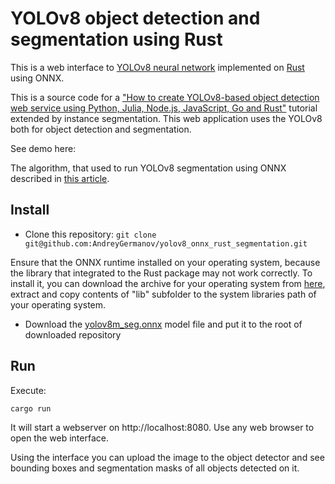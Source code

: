 # YOLOv8 object detection and segmentation using Rust

This is a web interface to [YOLOv8 neural network](https://ultralytics.com/yolov8)
implemented on [Rust](https://www.rust-lang.org/) using ONNX.

This is a source code for a ["How to create YOLOv8-based object detection web service using Python, Julia, Node.js, JavaScript, Go and Rust"](https://dev.to/andreygermanov/how-to-create-yolov8-based-object-detection-web-service-using-python-julia-nodejs-javascript-go-and-rust-4o8e) tutorial
extended by instance segmentation. This web application uses the YOLOv8 both for object detection and segmentation.

See demo here:

The algorithm, that used to run YOLOv8 segmentation using ONNX described in [this article](https://dev.to/andreygermanov/how-to-implement-instance-segmentation-using-yolov8-neural-network-3if9).


## Install

* Clone this repository: `git clone git@github.com:AndreyGermanov/yolov8_onnx_rust_segmentation.git`

Ensure that the ONNX runtime installed on your operating system, because the library that integrated to the
Rust package may not work correctly. To install it, you can download the archive for your operating system
from [here](https://github.com/microsoft/onnxruntime/releases), extract and copy contents of "lib" subfolder
to the system libraries path of your operating system.

* Download the [yolov8m_seg.onnx](https://drive.google.com/file/d/1uG1nagxQoyvcHfUYXcNDXJCvglsz7rdT/view?usp=sharing) model file and put it to the root of downloaded repository
## Run

Execute:

```
cargo run
```

It will start a webserver on http://localhost:8080. Use any web browser to open the web interface.

Using the interface you can upload the image to the object detector and see bounding boxes and segmentation masks of
all objects detected on it.